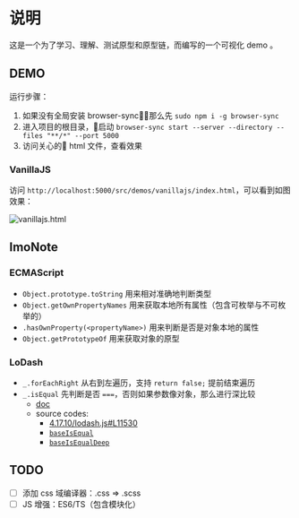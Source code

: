 # 说明

这是一个为了学习、理解、测试原型和原型链，而编写的一个可视化 demo 。

## DEMO

运行步骤：

1. 如果没有全局安装 browser-sync，那么先 `sudo npm i -g browser-sync`
2. 进入项目的根目录，启动 `browser-sync start --server --directory --files "**/*" --port 5000`
3. 访问关心的 html 文件，查看效果

### VanillaJS

访问 `http://localhost:5000/src/demos/vanillajs/index.html`，可以看到如图效果：

![vanillajs.html](http://ohz4k75du.bkt.clouddn.com/markdown/1532441477079.png)


## ImoNote

### ECMAScript

- `Object.prototype.toString` 用来相对准确地判断类型
- `Object.getOwnPropertyNames` 用来获取本地所有属性（包含可枚举与不可枚举的）
- `.hasOwnProperty(<propertyName>)` 用来判断是否是对象本地的属性
- `Object.getPrototypeOf` 用来获取对象的原型

### LoDash

- `_.forEachRight` 从右到左遍历，支持 `return false;` 提前结束遍历
- `_.isEqual` 先判断是否 `===`，否则如果参数像对象，那么进行深比较 
  - [doc](https://lodash.com/docs/4.17.10#isEqual)
  - source codes:
    - [4.17.10/lodash.js#L11530](https://github.com/lodash/lodash/blob/4.17.10/lodash.js#L11530)
    - [`baseIsEqual`](https://github.com/lodash/lodash/blob/master/.internal/baseIsEqual.js)
    - [`baseIsEqualDeep`](https://github.com/lodash/lodash/blob/master/.internal/baseIsEqualDeep.js)

## TODO

- [ ] 添加 css 域编译器：.css => .scss
- [ ] JS 增强：ES6/TS（包含模块化）